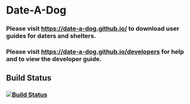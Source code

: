 # Date-A-Dog

### Please visit https://date-a-dog.github.io/ to download user guides for daters and shelters.
### Please visit https://date-a-dog.github.io/developers for help and to view the developer guide.

## Build Status
### [![Build Status](https://travis-ci.org/Date-A-Dog/Date-A-Dog.svg?branch=master)](https://travis-ci.org/Date-A-Dog/Date-A-Dog)
